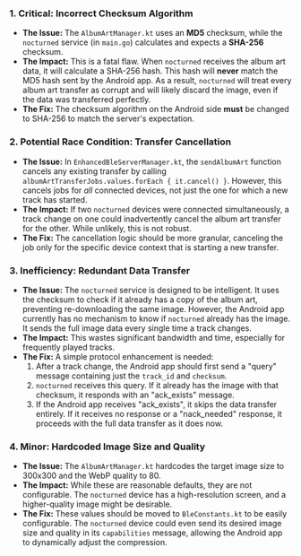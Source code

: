 ### **1. Critical: Incorrect Checksum Algorithm**

*   **The Issue:** The `AlbumArtManager.kt` uses an **MD5** checksum, while the `nocturned` service (in `main.go`) calculates and expects a **SHA-256** checksum.
*   **The Impact:** This is a fatal flaw. When `nocturned` receives the album art data, it will calculate a SHA-256 hash. This hash will **never** match the MD5 hash sent by the Android app. As a result, `nocturned` will treat every album art transfer as corrupt and will likely discard the image, even if the data was transferred perfectly.
*   **The Fix:** The checksum algorithm on the Android side **must** be changed to SHA-256 to match the server's expectation.

### **2. Potential Race Condition: Transfer Cancellation**

*   **The Issue:** In `EnhancedBleServerManager.kt`, the `sendAlbumArt` function cancels any existing transfer by calling `albumArtTransferJobs.values.forEach { it.cancel() }`. However, this cancels jobs for *all* connected devices, not just the one for which a new track has started.
*   **The Impact:** If two `nocturned` devices were connected simultaneously, a track change on one could inadvertently cancel the album art transfer for the other. While unlikely, this is not robust.
*   **The Fix:** The cancellation logic should be more granular, canceling the job only for the specific device context that is starting a new transfer.

### **3. Inefficiency: Redundant Data Transfer**

*   **The Issue:** The `nocturned` service is designed to be intelligent. It uses the checksum to check if it already has a copy of the album art, preventing re-downloading the same image. However, the Android app currently has no mechanism to know if `nocturned` already has the image. It sends the full image data every single time a track changes.
*   **The Impact:** This wastes significant bandwidth and time, especially for frequently played tracks.
*   **The Fix:** A simple protocol enhancement is needed:
    1.  After a track change, the Android app should first send a "query" message containing just the `track_id` and `checksum`.
    2.  `nocturned` receives this query. If it already has the image with that checksum, it responds with an "ack_exists" message.
    3.  If the Android app receives "ack_exists", it skips the data transfer entirely. If it receives no response or a "nack_needed" response, it proceeds with the full data transfer as it does now.

### **4. Minor: Hardcoded Image Size and Quality**

*   **The Issue:** The `AlbumArtManager.kt` hardcodes the target image size to 300x300 and the WebP quality to 80.
*   **The Impact:** While these are reasonable defaults, they are not configurable. The `nocturned` device has a high-resolution screen, and a higher-quality image might be desirable.
*   **The Fix:** These values should be moved to `BleConstants.kt` to be easily configurable. The `nocturned` device could even send its desired image size and quality in its `capabilities` message, allowing the Android app to dynamically adjust the compression.